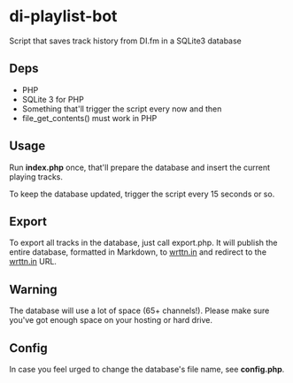 # di-playlist-bot #

Script that saves track history from DI.fm in a SQLite3 database

## Deps ##
- PHP
- SQLite 3 for PHP
- Something that'll trigger the script every now and then
- file\_get\_contents() must work in PHP

## Usage ##
Run **index.php** once, that'll prepare the database and insert the current playing tracks.

To keep the database updated, trigger the script every 15 seconds or so.

## Export ##
To export all tracks in the database, just call export.php. It will publish the entire database, formatted in Markdown, to [wrttn.in](http://wrttn.in "wrttn.in") and redirect to the [wrttn.in](http://wrttn.in "wrttn.in") URL.

## Warning ##
The database will use a lot of space (65+ channels!). Please make sure you've got enough space on your hosting or hard drive.

## Config ##
In case you feel urged to change the database's file name, see **config.php**.